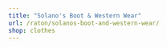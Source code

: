 ```yaml
---
title: "Solano's Boot & Western Wear"
url: /raton/solanos-boot-and-western-wear/
shop: clothes
---
```

